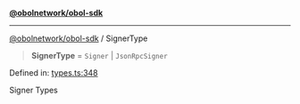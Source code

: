 [**@obolnetwork/obol-sdk**](../index.md)

***

[@obolnetwork/obol-sdk](../index.md) / SignerType

> **SignerType** = `Signer` \| `JsonRpcSigner`

Defined in: [types.ts:348](https://github.com/ObolNetwork/obol-sdk/blob/e7fc737767265d3063c4e96d045f725fadd20e1e/src/types.ts#L348)

Signer Types

